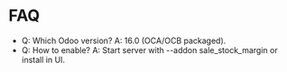 # FAQ

- Q: Which Odoo version? A: 16.0 (OCA/OCB packaged).
- Q: How to enable? A: Start server with --addon sale_stock_margin or install in UI.
